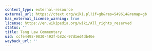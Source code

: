 ```yaml
---
content_type: external-resource
external_url: https://ctext.org/wiki.pl?if=gb&res=549614&remap=gb
has_external_license_warning: true
license: https://en.wikipedia.org/wiki/All_rights_reserved
status: ''
title: Tang Law Commentary
uid: ccfe4498-9830-493f-b82c-97d1ed4db40e
wayback_url: ''
---
```

